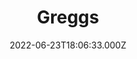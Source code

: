 ---
date: 2022-06-23T18:06:33.000Z
title: Greggs
latitude: 52.04374535906318
longitude: 0.9541832704116358
category: checkin
---